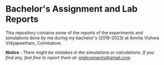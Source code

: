 # Bachelor's Assignment and Lab Reports
This repository contains some of the reports of the experiments and simulations done by me during my bachelor's (2019-2023) at Amrita Vishwa Vidyapeetham, Coimbatore.

**_Notice_** : _There might be mistakes in the simulations or calculations. If you find any, feel free to report them at:_ [nigilconnects@gmail.com](mailto:nigilconnects@gmail.com)
